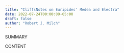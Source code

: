 ```yaml
---
title: "CliffsNotes on Euripides' Medea and Electra"
date: 2022-07-24T00:00:00-05:00
draft: false
author: "Robert J. Milch"
---
```


SUMMARY

<!--more-->

CONTENT